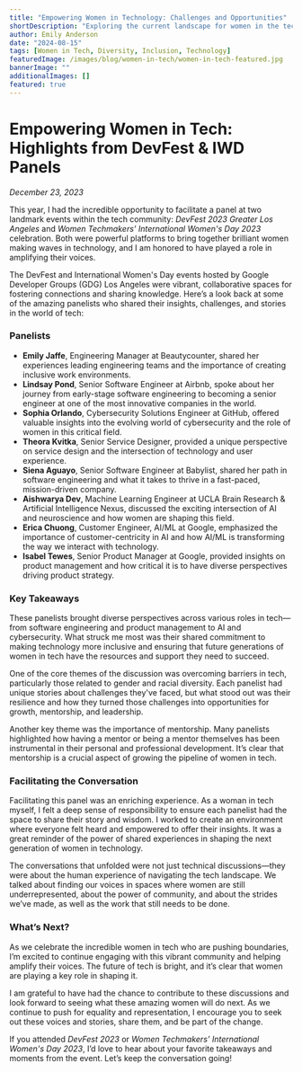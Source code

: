 ```yaml
---
title: "Empowering Women in Technology: Challenges and Opportunities"
shortDescription: "Exploring the current landscape for women in the tech industry"
author: Emily Anderson
date: "2024-08-15"
tags: [Women in Tech, Diversity, Inclusion, Technology]
featuredImage: /images/blog/women-in-tech/women-in-tech-featured.jpg
bannerImage: ""
additionalImages: []
featured: true
---
```


# Empowering Women in Tech: Highlights from DevFest & IWD Panels

*December 23, 2023*

This year, I had the incredible opportunity to facilitate a panel at two landmark events within the tech community: *DevFest 2023 Greater Los Angeles* and *Women Techmakers' International Women's Day 2023* celebration. Both were powerful platforms to bring together brilliant women making waves in technology, and I am honored to have played a role in amplifying their voices. 

The DevFest and International Women's Day events hosted by Google Developer Groups (GDG) Los Angeles were vibrant, collaborative spaces for fostering connections and sharing knowledge. Here’s a look back at some of the amazing panelists who shared their insights, challenges, and stories in the world of tech:

### Panelists

- **Emily Jaffe**, Engineering Manager at Beautycounter, shared her experiences leading engineering teams and the importance of creating inclusive work environments.
- **Lindsay Pond**, Senior Software Engineer at Airbnb, spoke about her journey from early-stage software engineering to becoming a senior engineer at one of the most innovative companies in the world.
- **Sophia Orlando**, Cybersecurity Solutions Engineer at GitHub, offered valuable insights into the evolving world of cybersecurity and the role of women in this critical field.
- **Theora Kvitka**, Senior Service Designer, provided a unique perspective on service design and the intersection of technology and user experience.
- **Siena Aguayo**, Senior Software Engineer at Babylist, shared her path in software engineering and what it takes to thrive in a fast-paced, mission-driven company.
- **Aishwarya Dev**, Machine Learning Engineer at UCLA Brain Research & Artificial Intelligence Nexus, discussed the exciting intersection of AI and neuroscience and how women are shaping this field.
- **Erica Chuong**, Customer Engineer, AI/ML at Google, emphasized the importance of customer-centricity in AI and how AI/ML is transforming the way we interact with technology.
- **Isabel Tewes**, Senior Product Manager at Google, provided insights on product management and how critical it is to have diverse perspectives driving product strategy.

### Key Takeaways

These panelists brought diverse perspectives across various roles in tech—from software engineering and product management to AI and cybersecurity. What struck me most was their shared commitment to making technology more inclusive and ensuring that future generations of women in tech have the resources and support they need to succeed.

One of the core themes of the discussion was overcoming barriers in tech, particularly those related to gender and racial diversity. Each panelist had unique stories about challenges they've faced, but what stood out was their resilience and how they turned those challenges into opportunities for growth, mentorship, and leadership.

Another key theme was the importance of mentorship. Many panelists highlighted how having a mentor or being a mentor themselves has been instrumental in their personal and professional development. It’s clear that mentorship is a crucial aspect of growing the pipeline of women in tech.

### Facilitating the Conversation

Facilitating this panel was an enriching experience. As a woman in tech myself, I felt a deep sense of responsibility to ensure each panelist had the space to share their story and wisdom. I worked to create an environment where everyone felt heard and empowered to offer their insights. It was a great reminder of the power of shared experiences in shaping the next generation of women in technology.

The conversations that unfolded were not just technical discussions—they were about the human experience of navigating the tech landscape. We talked about finding our voices in spaces where women are still underrepresented, about the power of community, and about the strides we’ve made, as well as the work that still needs to be done.

### What’s Next?

As we celebrate the incredible women in tech who are pushing boundaries, I’m excited to continue engaging with this vibrant community and helping amplify their voices. The future of tech is bright, and it’s clear that women are playing a key role in shaping it.

I am grateful to have had the chance to contribute to these discussions and look forward to seeing what these amazing women will do next. As we continue to push for equality and representation, I encourage you to seek out these voices and stories, share them, and be part of the change.

If you attended *DevFest 2023* or *Women Techmakers' International Women's Day 2023*, I’d love to hear about your favorite takeaways and moments from the event. Let’s keep the conversation going!
